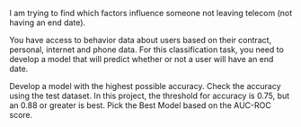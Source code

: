 I am trying to find which factors influence someone not leaving telecom (not having an end date).

You have access to behavior data about users based on their contract, personal, internet and phone data. For this classification task, you need to develop a model that will predict whether or not a user will have an end date.

Develop a model with the highest possible accuracy. Check the accuracy using the test dataset. In this project, the threshold for accuracy is 0.75, but an 0.88 or greater is best. Pick the Best Model based on the AUC-ROC score.
